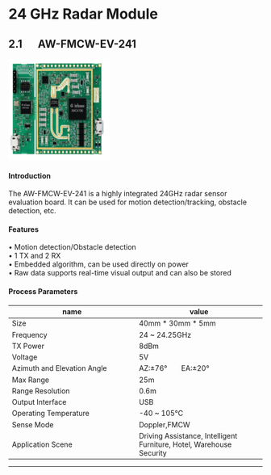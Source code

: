 #  24 GHz Radar Module



## 2.1 &emsp; AW-FMCW-EV-241   
<img src="https://raw.githubusercontent.com/DeepWiSe888/AIWiSeDoc/main/img/AW-FMCW-EV-241.jpg" width="200" height="200"/>

#### Introduction 
The AW-FMCW-EV-241 is a highly integrated 24GHz radar sensor evaluation board. It can be used for motion detection/tracking, obstacle detection, etc.
#### Features
&bull; Motion detection/Obstacle detection    
&bull; 1 TX and 2 RX       
&bull; Embedded algorithm, can be used directly on power    
&bull; Raw data supports real-time visual output and can also be stored  

#### Process Parameters

<style>
table th:first-of-type {
    width: 25%;
}
table th:nth-of-type(2) {
    width: 25%;
}

</style>

| name                          | value                   |
|-------------------------------|-------------------------|
| Size                          | 40mm * 30mm * 5mm       |
| Frequency                     | 24 ~ 24.25GHz           |
| TX Power                      | 8dBm                    |
| Voltage                       | 5V                      |
| Azimuth and Elevation Angle   | AZ:±76°&emsp;&emsp;EA:±20°|
| Max Range                     | 25m                     |
| Range Resolution              | 0.6m                    |
| Output Interface              | USB                     |
| Operating Temperature         | -40 ~ 105℃             |
| Sense Mode                    | Doppler,FMCW            |
| Application Scene             | Driving Assistance, Intelligent Furniture, Hotel, Warehouse Security|

----------------------------------------------------------------------------